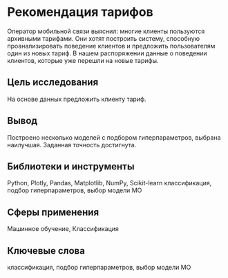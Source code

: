 # Рекомендация тарифов
Оператор мобильной связи выяснил: многие клиенты пользуются архивными тарифами. Они хотят построить систему, способную проанализировать поведение клиентов и предложить пользователям один из новых тариф. В нашем распоряжении данные о поведении клиентов, которые уже перешли на новые тарифы.

## Цель исследования
На основе данных предложить клиенту тариф.

## Вывод
Построено несколько моделей с подбором гиперпараметров, выбрана наилучшая. Заданная точность достигнута.

## Библиотеки и инструменты
Python, Plotly, Pandas, Matplotlib, NumPy, Scikit-learn классификация, подбор гиперпараметров, выбор модели МО

## Сферы применения
Машинное обучение, Классификация

## Ключевые слова
классификация, подбор гиперпараметров, выбор модели МО
